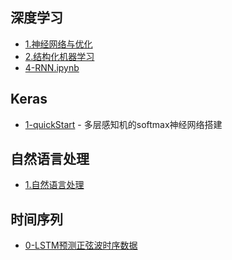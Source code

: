 深度学习
----

- [1.神经网络与优化](http://nbviewer.jupyter.org/github/lj72808up/DeepLearning/blob/master/blog/1-%E7%A5%9E%E7%BB%8F%E7%BD%91%E7%BB%9C%E4%B8%8E%E4%BC%98%E5%8C%96.ipynb)
- [2.结构化机器学习](http://nbviewer.jupyter.org/github/lj72808up/DeepLearning/blob/master/blog/2-%E7%BB%93%E6%9E%84%E5%8C%96%E6%9C%BA%E5%99%A8%E5%AD%A6%E4%B9%A0.ipynb)
- [4-RNN.ipynb](http://nbviewer.jupyter.org/github/lj72808up/DeepLearning/blob/master/blog/4-RNN.ipynb)


## Keras
- [1-quickStart](keras/1-quickstart.py) - 多层感知机的softmax神经网络搭建

## 自然语言处理
- [1.自然语言处理](http://nbviewer.jupyter.org/github/lj72808up/DeepLearning/blob/master/blog/%E8%87%AA%E7%84%B6%E8%AF%AD%E8%A8%80%E5%A4%84%E7%90%86/0-%E8%87%AA%E7%84%B6%E8%AF%AD%E8%A8%80%E5%A4%84%E7%90%86.ipynb)


## 时间序列
- [0-LSTM预测正弦波时序数据](http://nbviewer.jupyter.org/github/lj72808up/DeepLearning/blob/master/blog/%E6%97%B6%E9%97%B4%E5%BA%8F%E5%88%97/0-lstm%E9%A2%84%E6%B5%8B%E6%97%B6%E5%BA%8F.ipynb)